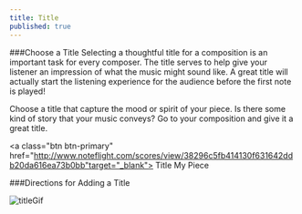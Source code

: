 ```yaml
---
title: Title
published: true
---
```


###Choose a Title
Selecting a thoughtful title for a composition is an important task for every composer. The title serves to help give your listener an impression of what the music might sound like. A great title will actually start the listening experience for the audience before the first note is played!

Choose a title that capture the mood or spirit of your piece. Is there some kind of story that your music conveys? Go to your composition and give it a great title. 


<a class="btn btn-primary" href="http://www.noteflight.com/scores/view/38296c5fb414130f631642ddb20da616ea73b0bb"target="_blank"><i class="fa fa-music"></i> Title My Piece</a>


###Directions for Adding a Title

![titleGif](https://dl.dropboxusercontent.com/u/12899352/Gifs/titleDemo.gif)

